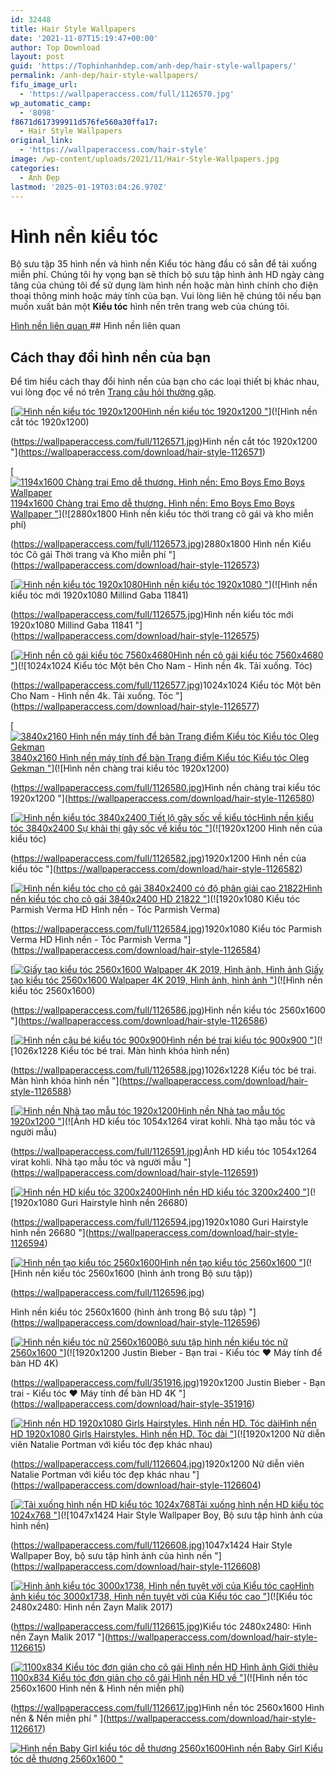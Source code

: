```yaml
---
id: 32448
title: Hair Style Wallpapers
date: '2021-11-07T15:19:47+00:00'
author: Top Download
layout: post
guid: 'https://Tophinhanhdep.com/anh-dep/hair-style-wallpapers/'
permalink: /anh-dep/hair-style-wallpapers/
fifu_image_url:
  - 'https://wallpaperaccess.com/full/1126570.jpg'
wp_automatic_camp:
  - '8098'
f8671d617399911d576fe560a30ffa17:
  - Hair Style Wallpapers
original_link:
  - 'https://wallpaperaccess.com/hair-style'
image: /wp-content/uploads/2021/11/Hair-Style-Wallpapers.jpg
categories:
  - Ảnh Đẹp
lastmod: '2025-01-19T03:04:26.970Z'
---
```

# Hình nền kiểu tóc

Bộ sưu tập 35 hình nền và hình nền Kiểu tóc hàng đầu có sẵn để tải xuống miễn phí. Chúng tôi hy vọng bạn sẽ thích bộ sưu tập hình ảnh HD ngày càng tăng của chúng tôi để sử dụng làm hình nền hoặc màn hình chính cho điện thoại thông minh hoặc máy tính của bạn. Vui lòng liên hệ chúng tôi nếu bạn muốn xuất bản một **Kiểu tóc** hình nền trên trang web của chúng tôi.

[Hình nền liên quan ](#related) ## Hình nền liên quan

## Cách thay đổi hình nền của bạn

Để tìm hiểu cách thay đổi hình nền của bạn cho các loại thiết bị khác nhau, vui lòng đọc về nó trên [Trang câu hỏi thường gặp](https://tophinhanhdep.com/faq/).

  
[[![Hình nền kiểu tóc 1920x1200](https://wallpaperaccess.com/full/1126570.jpg)Hình nền kiểu tóc 1920x1200 "](https://wallpaperaccess.com/download/hair-style-1126570)](![Hình nền cắt tóc 1920x1200)

(https://wallpaperaccess.com/full/1126571.jpg)Hình nền cắt tóc 1920x1200 "](https://wallpaperaccess.com/download/hair-style-1126571)

[[![1194x1600 Chàng trai Emo dễ thương.  Hình nền: Emo Boys Emo Boys Wallpaper](https://wallpaperaccess.com/full/365637.jpg)1194x1600 Chàng trai Emo dễ thương. Hình nền: Emo Boys Emo Boys Wallpaper "](https://wallpaperaccess.com/download/hair-style-365637)](![2880x1800 Hình nền kiểu tóc thời trang cô gái và kho miễn phí)

(https://wallpaperaccess.com/full/1126573.jpg)2880x1800 Hình nền Kiểu tóc Cô gái Thời trang và Kho miễn phí "](https://wallpaperaccess.com/download/hair-style-1126573)

[[![Hình nền kiểu tóc 1920x1080](https://wallpaperaccess.com/full/1126574.jpg)Hình nền kiểu tóc 1920x1080 "](https://wallpaperaccess.com/download/hair-style-1126574)](![Hình nền kiểu tóc mới 1920x1080 Millind Gaba 11841)

(https://wallpaperaccess.com/full/1126575.jpg)Hình nền kiểu tóc mới 1920x1080 Millind Gaba 11841 "](https://wallpaperaccess.com/download/hair-style-1126575)

[[![Hình nền cô gái kiểu tóc 7560x4680](https://wallpaperaccess.com/full/1126576.jpg)Hình nền cô gái kiểu tóc 7560x4680 "](https://wallpaperaccess.com/download/hair-style-1126576)](![1024x1024 Kiểu tóc Một bên Cho Nam - Hình nền 4k.  Tải xuống.  Tóc)

(https://wallpaperaccess.com/full/1126577.jpg)1024x1024 Kiểu tóc Một bên Cho Nam - Hình nền 4k. Tải xuống. Tóc "](https://wallpaperaccess.com/download/hair-style-1126577)

[[![3840x2160 Hình nền máy tính để bàn Trang điểm Kiểu tóc Kiểu tóc Oleg Gekman](https://wallpaperaccess.com/full/1126579.jpg)3840x2160 Hình nền máy tính để bàn Trang điểm Kiểu tóc Kiểu tóc Oleg Gekman "](https://wallpaperaccess.com/download/hair-style-1126579)](![Hình nền chàng trai kiểu tóc 1920x1200)

(https://wallpaperaccess.com/full/1126580.jpg)Hình nền chàng trai kiểu tóc 1920x1200 "](https://wallpaperaccess.com/download/hair-style-1126580)

[[![Hình nền kiểu tóc 3840x2400 Tiết lộ gây sốc về kiểu tóc](https://wallpaperaccess.com/full/1126581.jpg)Hình nền kiểu tóc 3840x2400 Sự khải thị gây sốc về kiểu tóc "](https://wallpaperaccess.com/download/hair-style-1126581)](![1920x1200 Hình nền của kiểu tóc)

(https://wallpaperaccess.com/full/1126582.jpg)1920x1200 Hình nền của kiểu tóc "](https://wallpaperaccess.com/download/hair-style-1126582)

[[![Hình nền kiểu tóc cho cô gái 3840x2400 có độ phân giải cao 21822](https://wallpaperaccess.com/full/1126583.jpg)Hình nền kiểu tóc cho cô gái 3840x2400 HD 21822 "](https://wallpaperaccess.com/download/hair-style-1126583)](![1920x1080 Kiểu tóc Parmish Verma HD Hình nền - Tóc Parmish Verma)

(https://wallpaperaccess.com/full/1126584.jpg)1920x1080 Kiểu tóc Parmish Verma HD Hình nền - Tóc Parmish Verma "](https://wallpaperaccess.com/download/hair-style-1126584)

[[![Giấy tạo kiểu tóc 2560x1600 Walpaper 4K 2019, Hình ảnh, Hình ảnh](https://wallpaperaccess.com/full/1126585.jpg) Giấy tạo kiểu tóc 2560x1600 Walpaper 4K 2019, Hình ảnh, hình ảnh "](https://wallpaperaccess.com/download/hair-style-1126585)](![Hình nền kiểu tóc 2560x1600)

(https://wallpaperaccess.com/full/1126586.jpg)Hình nền kiểu tóc 2560x1600 "](https://wallpaperaccess.com/download/hair-style-1126586)

[[![Hình nền cậu bé kiểu tóc 900x900](https://wallpaperaccess.com/full/1126587.jpg)Hình nền bé trai kiểu tóc 900x900 "](https://wallpaperaccess.com/download/hair-style-1126587)](![1026x1228 Kiểu tóc bé trai.  Màn hình khóa hình nền)

(https://wallpaperaccess.com/full/1126588.jpg)1026x1228 Kiểu tóc bé trai. Màn hình khóa hình nền "](https://wallpaperaccess.com/download/hair-style-1126588)

[[![Hình nền Nhà tạo mẫu tóc 1920x1200](https://wallpaperaccess.com/full/1126590.jpg)Hình nền Nhà tạo mẫu tóc 1920x1200 "](https://wallpaperaccess.com/download/hair-style-1126590)](![Ảnh HD kiểu tóc 1054x1264 virat kohli.  Nhà tạo mẫu tóc và người mẫu)

(https://wallpaperaccess.com/full/1126591.jpg)Ảnh HD kiểu tóc 1054x1264 virat kohli. Nhà tạo mẫu tóc và người mẫu "](https://wallpaperaccess.com/download/hair-style-1126591)

[[![Hình nền HD kiểu tóc 3200x2400](https://wallpaperaccess.com/full/1126592.jpg)Hình nền HD kiểu tóc 3200x2400 "](https://wallpaperaccess.com/download/hair-style-1126592)](![1920x1080 Guri Hairstyle hình nền 26680)

(https://wallpaperaccess.com/full/1126594.jpg)1920x1080 Guri Hairstyle hình nền 26680 "](https://wallpaperaccess.com/download/hair-style-1126594)

[[![Hình nền tạo kiểu tóc 2560x1600](https://wallpaperaccess.com/full/1126595.jpg)Hình nền tạo kiểu tóc 2560x1600 "](https://wallpaperaccess.com/download/hair-style-1126595)](![Hình nền kiểu tóc 2560x1600 (hình ảnh trong Bộ sưu tập))

(https://wallpaperaccess.com/full/1126596.jpg)

Hình nền kiểu tóc 2560x1600 (hình ảnh trong Bộ sưu tập) "](https://wallpaperaccess.com/download/hair-style-1126596)

[[![Hình nền kiểu tóc nữ 2560x1600](https://wallpaperaccess.com/full/1126598.jpg)Bộ sưu tập hình nền kiểu tóc nữ 2560x1600 "](https://wallpaperaccess.com/download/hair-style-1126598)](![1920x1200 Justin Bieber - Bạn trai - Kiểu tóc ❤ Máy tính để bàn HD 4K)

(https://wallpaperaccess.com/full/351916.jpg)1920x1200 Justin Bieber - Bạn trai - Kiểu tóc ❤ Máy tính để bàn HD 4K "](https://wallpaperaccess.com/download/hair-style-351916)

[[![Hình nền HD 1920x1080 Girls Hairstyles.  Hình nền HD.  Tóc dài](https://wallpaperaccess.com/full/1126602.jpg)Hình nền HD 1920x1080 Girls Hairstyles. Hình nền HD. Tóc dài "](https://wallpaperaccess.com/download/hair-style-1126602)](![1920x1200 Nữ diễn viên Natalie Portman với kiểu tóc đẹp khác nhau)

(https://wallpaperaccess.com/full/1126604.jpg)1920x1200 Nữ diễn viên Natalie Portman với kiểu tóc đẹp khác nhau "](https://wallpaperaccess.com/download/hair-style-1126604)

[[![Tải xuống hình nền HD kiểu tóc 1024x768](https://wallpaperaccess.com/full/1126607.jpg)Tải xuống hình nền HD kiểu tóc 1024x768 "](https://wallpaperaccess.com/download/hair-style-1126607)](![1047x1424 Hair Style Wallpaper Boy, Bộ sưu tập hình ảnh của hình nền)

(https://wallpaperaccess.com/full/1126608.jpg)1047x1424 Hair Style Wallpaper Boy, bộ sưu tập hình ảnh của hình nền "](https://wallpaperaccess.com/download/hair-style-1126608)

[[![Hình ảnh kiểu tóc 3000x1738, Hình nền tuyệt vời của Kiểu tóc cao](https://wallpaperaccess.com/full/1126611.jpg)Hình ảnh kiểu tóc 3000x1738, Hình nền tuyệt vời của Kiểu tóc cao "](https://wallpaperaccess.com/download/hair-style-1126611)](![Kiểu tóc 2480x2480: Hình nền Zayn Malik 2017)

(https://wallpaperaccess.com/full/1126615.jpg)Kiểu tóc 2480x2480: Hình nền Zayn Malik 2017 "](https://wallpaperaccess.com/download/hair-style-1126615)

[[![1100x834 Kiểu tóc đơn giản cho cô gái Hình nền HD Hình ảnh Giới thiệu](https://wallpaperaccess.com/full/1126616.jpg)1100x834 Kiểu tóc đơn giản cho cô gái Hình nền HD về "](https://wallpaperaccess.com/download/hair-style-1126616)](![Hình nền tóc 2560x1600 Hình nền & Hình nền miễn phí)

(https://wallpaperaccess.com/full/1126617.jpg)Hình nền tóc 2560x1600 Hình nền &amp; Nền miễn phí " ](https://wallpaperaccess.com/download/hair-style-1126617)

[![Hình nền Baby Girl kiểu tóc dễ thương 2560x1600](https://wallpaperaccess.com/full/1126626.jpg)Hình nền Baby Girl Kiểu tóc dễ thương 2560x1600 "](https://wallpaperaccess.com/download/hair-style-1126626)
